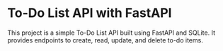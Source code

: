 # To-Do List API with FastAPI

This project is a simple To-Do List API built using FastAPI and SQLite. It provides endpoints to create, read, update, and delete to-do items.
